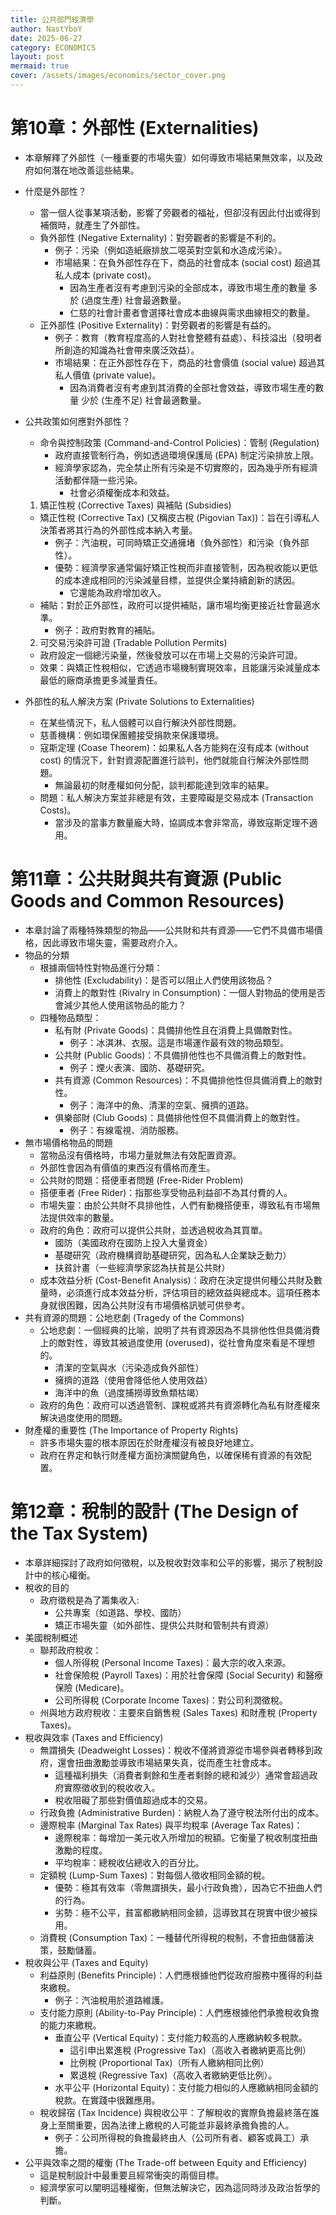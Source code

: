 ```yaml
---
title: 公共部門經濟學
author: NastYboY
date: 2025-06-27
category: ECONOMICS
layout: post
mermaid: true
cover: /assets/images/economics/sector_cover.png
---
```


# 第10章：外部性 (Externalities)
* 本章解釋了外部性（一種重要的市場失靈）如何導致市場結果無效率，以及政府如何潛在地改善這些結果。
* 什麼是外部性？
  * 當一個人從事某項活動，影響了旁觀者的福祉，但卻沒有因此付出或得到補償時，就產生了外部性。
  * 負外部性 (Negative Externality)：對旁觀者的影響是不利的。
    * 例子：污染（例如造紙廠排放二噁英對空氣和水造成污染）。
    * 市場結果：在負外部性存在下，商品的社會成本 (social cost) 超過其私人成本 (private cost)。
      * 因為生產者沒有考慮到污染的全部成本，導致市場生產的數量 多於 (過度生產) 社會最適數量。
      * 仁慈的社會計畫者會選擇社會成本曲線與需求曲線相交的數量。
  * 正外部性 (Positive Externality)：對旁觀者的影響是有益的。
    * 例子：教育（教育程度高的人對社會整體有益處）、科技溢出（發明者所創造的知識為社會帶來廣泛效益）。
    * 市場結果：在正外部性存在下，商品的社會價值 (social value) 超過其私人價值 (private value)。
      * 因為消費者沒有考慮到其消費的全部社會效益，導致市場生產的數量 少於 (生產不足) 社會最適數量。
* 公共政策如何應對外部性？
  * 命令與控制政策 (Command-and-Control Policies)：管制 (Regulation)
    * 政府直接管制行為，例如透過環境保護局 (EPA) 制定污染排放上限。
    * 經濟學家認為，完全禁止所有污染是不切實際的，因為幾乎所有經濟活動都伴隨一些污染。
      * 社會必須權衡成本和效益。

  1. 矯正性稅 (Corrective Taxes) 與補貼 (Subsidies)
    * 矯正性稅 (Corrective Tax) (又稱皮古稅 (Pigovian Tax))：旨在引導私人決策者將其行為的外部性成本納入考量。
      * 例子：汽油稅，可同時矯正交通擁堵（負外部性）和污染（負外部性）。
      * 優勢：經濟學家通常偏好矯正性稅而非直接管制，因為稅收能以更低的成本達成相同的污染減量目標，並提供企業持續創新的誘因。
        * 它還能為政府增加收入。
    * 補貼：對於正外部性，政府可以提供補貼，讓市場均衡更接近社會最適水準。
      * 例子：政府對教育的補貼。
  2. 可交易污染許可證 (Tradable Pollution Permits)
    * 政府設定一個總污染量，然後發放可以在市場上交易的污染許可證。
    * 效果：與矯正性稅相似，它透過市場機制實現效率，且能讓污染減量成本最低的廠商承擔更多減量責任。

* 外部性的私人解決方案 (Private Solutions to Externalities)
  * 在某些情況下，私人個體可以自行解決外部性問題。
  * 慈善機構：例如環保團體接受捐款來保護環境。
  * 寇斯定理 (Coase Theorem)：如果私人各方能夠在沒有成本 (without cost) 的情況下，針對資源配置進行談判，他們就能自行解決外部性問題。
    * 無論最初的財產權如何分配，談判都能達到效率的結果。
  * 問題：私人解決方案並非總是有效，主要障礙是交易成本 (Transaction Costs)。
    * 當涉及的當事方數量龐大時，協調成本會非常高，導致寇斯定理不適用。

# 第11章：公共財與共有資源 (Public Goods and Common Resources)
* 本章討論了兩種特殊類型的物品——公共財和共有資源——它們不具備市場價格，因此導致市場失靈，需要政府介入。
* 物品的分類
  * 根據兩個特性對物品進行分類：
    * 排他性 (Excludability)：是否可以阻止人們使用該物品？
    * 消費上的敵對性 (Rivalry in Consumption)：一個人對物品的使用是否會減少其他人使用該物品的能力？
  * 四種物品類型：
    * 私有財 (Private Goods)：具備排他性且在消費上具備敵對性。
      * 例子：冰淇淋、衣服。這是市場運作最有效的物品類型。
    * 公共財 (Public Goods)：不具備排他性也不具備消費上的敵對性。
      * 例子：煙火表演、國防、基礎研究。
    * 共有資源 (Common Resources)：不具備排他性但具備消費上的敵對性。
      * 例子：海洋中的魚、清潔的空氣、擁擠的道路。
    * 俱樂部財 (Club Goods)：具備排他性但不具備消費上的敵對性。
      * 例子：有線電視、消防服務。
* 無市場價格物品的問題
  * 當物品沒有價格時，市場力量就無法有效配置資源。
  * 外部性會因為有價值的東西沒有價格而產生。
  * 公共財的問題：搭便車者問題 (Free-Rider Problem)
  * 搭便車者 (Free Rider)：指那些享受物品利益卻不為其付費的人。
  * 市場失靈：由於公共財不具排他性，人們有動機搭便車，導致私有市場無法提供效率的數量。
  * 政府的角色：政府可以提供公共財，並透過稅收為其買單。
    * 國防（美國政府在國防上投入大量資金）
    * 基礎研究（政府機構資助基礎研究，因為私人企業缺乏動力）
    * 扶貧計畫（一些經濟學家認為扶貧是公共財）
  * 成本效益分析 (Cost-Benefit Analysis)：政府在決定提供何種公共財及數量時，必須進行成本效益分析，評估項目的總效益與總成本。這項任務本身就很困難，因為公共財沒有市場價格訊號可供參考。
* 共有資源的問題：公地悲劇 (Tragedy of the Commons)
  * 公地悲劇：一個經典的比喻，說明了共有資源因為不具排他性但具備消費上的敵對性，導致其被過度使用 (overused)，從社會角度來看是不理想的。
    * 清潔的空氣與水（污染造成負外部性）
    * 擁擠的道路（使用會降低他人使用效益）
    * 海洋中的魚（過度捕撈導致魚類枯竭）
  * 政府的角色：政府可以透過管制、課稅或將共有資源轉化為私有財產權來解決過度使用的問題。
* 財產權的重要性 (The Importance of Property Rights)
  * 許多市場失靈的根本原因在於財產權沒有被良好地建立。
  * 政府在界定和執行財產權方面扮演關鍵角色，以確保稀有資源的有效配置。

# 第12章：稅制的設計 (The Design of the Tax System)
* 本章詳細探討了政府如何徵稅，以及稅收對效率和公平的影響，揭示了稅制設計中的核心權衡。
* 稅收的目的
  * 政府徵稅是為了籌集收入:
    * 公共專案（如道路、學校、國防）
    * 矯正市場失靈（如外部性、提供公共財和管制共有資源）
* 美國稅制概述
  * 聯邦政府稅收：
    * 個人所得稅 (Personal Income Taxes)：最大宗的收入來源。
    * 社會保險稅 (Payroll Taxes)：用於社會保障 (Social Security) 和醫療保險 (Medicare)。
    * 公司所得稅 (Corporate Income Taxes)：對公司利潤徵稅。
  * 州與地方政府稅收：主要來自銷售稅 (Sales Taxes) 和財產稅 (Property Taxes)。
* 稅收與效率 (Taxes and Efficiency)
  * 無謂損失 (Deadweight Losses)：稅收不僅將資源從市場參與者轉移到政府，還會扭曲激勵並導致市場結果失真，從而產生社會成本。
    * 這種福利損失（消費者剩餘和生產者剩餘的總和減少）通常會超過政府實際徵收到的稅收收入。
    * 稅收阻礙了那些對價值超過成本的交易。
  * 行政負擔 (Administrative Burden)：納稅人為了遵守稅法所付出的成本。
  * 邊際稅率 (Marginal Tax Rates) 與平均稅率 (Average Tax Rates)：
    * 邊際稅率：每增加一美元收入所增加的稅額。它衡量了稅收制度扭曲激勵的程度。
    * 平均稅率：總稅收佔總收入的百分比。
  * 定額稅 (Lump-Sum Taxes)：對每個人徵收相同金額的稅。
    * 優勢：極其有效率（零無謂損失，最小行政負擔），因為它不扭曲人們的行為。
    * 劣勢：極不公平，貧富都繳納相同金額，這導致其在現實中很少被採用。
  * 消費稅 (Consumption Tax)：一種替代所得稅的稅制，不會扭曲儲蓄決策，鼓勵儲蓄。
* 稅收與公平 (Taxes and Equity)
  * 利益原則 (Benefits Principle)：人們應根據他們從政府服務中獲得的利益來繳稅。
    * 例子：汽油稅用於道路維護。
  * 支付能力原則 (Ability-to-Pay Principle)：人們應根據他們承擔稅收負擔的能力來繳稅。
    * 垂直公平 (Vertical Equity)：支付能力較高的人應繳納較多稅款。
      * 這引申出累進稅 (Progressive Tax)（高收入者繳納更高比例）
      * 比例稅 (Proportional Tax)（所有人繳納相同比例）
      * 累退稅 (Regressive Tax)（高收入者繳納更低比例）。
    * 水平公平 (Horizontal Equity)：支付能力相似的人應繳納相同金額的稅款。在實踐中很難應用。
  * 稅收歸宿 (Tax Incidence) 與稅收公平：了解稅收的實際負擔最終落在誰身上至關重要，因為法律上繳稅的人可能並非最終承擔負擔的人。
    * 例子：公司所得稅的負擔最終由人（公司所有者、顧客或員工）承擔。
* 公平與效率之間的權衡 (The Trade-off between Equity and Efficiency)
  * 這是稅制設計中最重要且經常衝突的兩個目標。
  * 經濟學家可以闡明這種權衡，但無法解決它，因為這同時涉及政治哲學的判斷。
